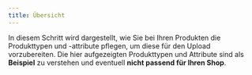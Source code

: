 ```yaml
---
title: Übersicht
---
```


In diesem Schritt wird dargestellt, wie Sie bei Ihren Produkten die Produkttypen und -attribute pflegen, um diese für den Upload vorzubereiten.
Die hier aufgezeigten Produkttypen und Attribute sind als **Beispiel** zu verstehen und eventuell **nicht passend für Ihren Shop**.